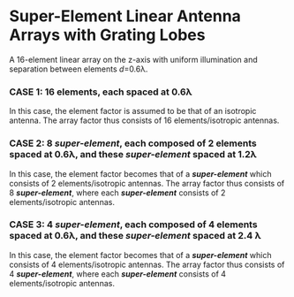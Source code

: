 # Super-Element Linear Antenna Arrays with Grating Lobes

A 16-element linear array on the z-axis with uniform illumination and separation between elements _d_=0.6λ. 

### CASE 1: 16 elements, each spaced at 0.6λ
In this case, the element factor is assumed to be that of an isotropic antenna. The array factor thus consists of 16 elements/isotropic antennas.  

### CASE 2: 8 **_super-element_**, each composed of 2 elements spaced at 0.6λ, and these **_super-element_** spaced at 1.2λ
In this case, the element factor becomes that of a **_super-element_** which consists of 2 elements/isotropic antennas. The array factor thus consists of 8 **_super-element_**, where each **_super-element_** consists of 2 elements/isotropic antennas.

### CASE 3: 4 **_super-element_**, each composed of 4 elements spaced at 0.6λ, and these **_super-element_** spaced at 2.4 λ
In this case, the element factor becomes that of a **_super-element_** which consists of 4 elements/isotropic antennas. The array factor thus consists of 4 **_super-element_**, where each **_super-element_** consists of 4 elements/isotropic antennas.
